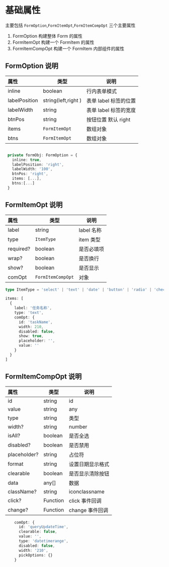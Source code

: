 # 基础属性

主要包括 `FormOption`,`FormItemOpt`,`FormItemCompOpt` 三个主要属性

1. FormOption 构建整体 Form 的属性
2. FormItemOpt 构建一个 FormItem 的属性
3. FormItemCompOpt 构建一个 FormItem 内部组件的属性

## FormOption 说明

| 属性          | 类型                | 说明                  |
| :------------ | ------------------- | --------------------- |
| inline        | boolean             | 行内表单模式          |
| labelPosition | string(left,right ) | 表单 label 标签的位置 |
| labelWidth    | string              | 表单 label 标签的宽度 |
| btnPos        | string              | 按钮位置 默认 right   |
| items         | `FormItemOpt`       | 数组对象              |
| btns          | `FormItemOpt`       | 数组对象              |

```ts

 private formObj: FormOption = {
   inline: true,
   labelPosition: 'right',
   labelWidth: '100',
   btnPos: 'right',
   items: [...],
   btns:[...]
 }

```

## FormItemOpt 说明

| 属性      | 类型              | 说明       |
| :-------- | ----------------- | ---------- |
| label     | string            | label 名称 |
| type      | `ItemType`        | item 类型  |
| required? | boolean           | 是否必填项 |
| wrap?     | boolean           | 是否换行   |
| show?     | boolean           | 是否显示   |
| comOpt    | `FormItemCompOpt` | 对象       |

```ts
type ItemType = 'select' | 'text' | 'date' | 'button' | 'radio' | 'checkbox' | 'autoComplete'

items: [
  {
    label: '任务名称',
    type: 'text',
    comOpt: {
      id: 'taskName',
      width: 210,
      disabled: false,
      show: true,
      placeholder: '',
      value: ''
    }
  }
]
```

## FormItemCompOpt 说明

| 属性         | 类型     | 说明             |
| :----------- | -------- | ---------------- |
| id           | string   | id               |
| value        | string   | any              | value |
| type         | string   | 类型             |
| width?       | string   | number           |
| isAll?       | boolean  | 是否全选         |
| disabled?    | boolean  | 是否禁用         |
| placeholder? | string   | 占位符           |
| format       | string   | 设置日期显示格式 |
| clearable    | boolean  | 是否显示清除按钮 |
| data         | any[]    | 数据             |
| className?   | string   | iconclassname    |
| click?       | Function | click 事件回调   |
| change?      | Function | change 事件回调  |

```ts
    comOpt: {
      id: 'queryUpdateTime',
      clearable: false,
      value: '',
      type: 'datetimerange',
      disabled: false,
      width: '210',
      pickOptions: {}
    }
```
